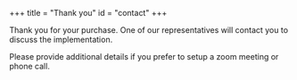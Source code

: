 +++
title = "Thank you"
id = "contact"
+++

Thank you for your purchase.  One of our representatives will contact you to discuss the implementation. 

Please provide additional details if you prefer to setup a zoom meeting or phone call.


